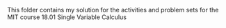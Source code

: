 This folder contains my solution for the activities and problem sets 
for the MIT course 18.01 Single Variable Calculus